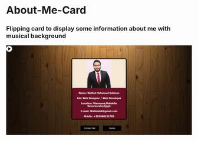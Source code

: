 # About-Me-Card
### Flipping card to display some information about me with musical background

<img src="About Me.png">